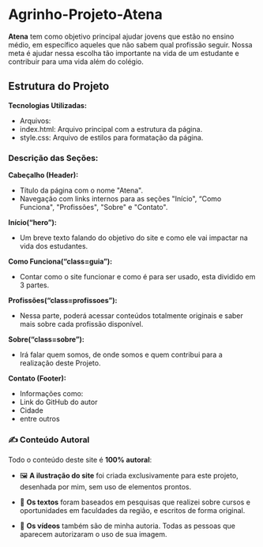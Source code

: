 # Agrinho-Projeto-Atena

**Atena** tem como objetivo principal ajudar jovens que estão no ensino médio,
em específico aqueles que não sabem qual profissão seguir. Nossa meta é ajudar
nessa escolha tão importante na vida de um estudante  e contribuir para uma vida
além do colégio.

## Estrutura do Projeto

**Tecnologias Utilizadas:**
* Arquivos:
* index.html: Arquivo principal com a estrutura da página.
* style.css: Arquivo de estilos para formatação da página.

### Descrição das Seções:

**Cabeçalho (Header):**
 * Título da página com o nome "Atena".
 * Navegação com links internos para as seções "Início", “Como Funciona", "Profissões", "Sobre" e "Contato".

**Início(“hero”):**

* Um breve texto falando do objetivo do site e como ele vai impactar na vida dos estudantes.

**Como Funciona(“class=guia”):**
 * Contar como o site funcionar e como é para ser usado, esta dividido em 3 partes.

**Profissões(“class=profissoes”):**
* Nessa parte, poderá acessar conteúdos totalmente originais e saber mais sobre cada profissão disponível.

**Sobre(“class=sobre”):**

* Irá falar quem somos, de onde somos e quem contribui para a realização deste Projeto.

**Contato (Footer):**
* Informações como:
* Link do GitHub do autor
* Cidade
* entre outros

### ✍️ Conteúdo Autoral

Todo o conteúdo deste site é **100% autoral**:

- 🖼️ **A ilustração do site** foi criada exclusivamente para
  este projeto, desenhada por mim, sem uso de elementos prontos.

- 📝 **Os textos** foram baseados em pesquisas que realizei sobre
 cursos e oportunidades em faculdades da região, e escritos de forma original.

- 🎥 **Os vídeos** também são de minha autoria. Todas as pessoas que
  aparecem autorizaram o uso de sua imagem.
